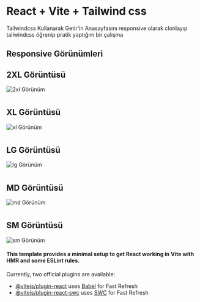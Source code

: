 # React + Vite + Tailwind css

Tailwindcss Kullanarak Getir'in Anasayfasını responsive olarak clonlayıp tailwindcss öğrenip pratik yaptığım bir çalışma

## Responsive Görünümleri

## 2XL Görüntüsü

![2xl Görünüm ](/src/assets/2xl.png)

#

## XL Görüntüsü

![xl Görünüm ](/src/assets/xl.png)

#

## LG Görüntüsü

![lg Görünüm ](/src/assets/lg.png)

#

## MD Görüntüsü

![md Görünüm ](/src/assets/md.png)

#

## SM Görüntüsü

![sm Görünüm ](/src/assets/sm.png)

#### This template provides a minimal setup to get React working in Vite with HMR and some ESLint rules.

Currently, two official plugins are available:

- [@vitejs/plugin-react](https://github.com/vitejs/vite-plugin-react/blob/main/packages/plugin-react/README.md) uses [Babel](https://babeljs.io/) for Fast Refresh
- [@vitejs/plugin-react-swc](https://github.com/vitejs/vite-plugin-react-swc) uses [SWC](https://swc.rs/) for Fast Refresh
